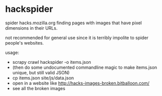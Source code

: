 hackspider
==========

spider hacks.mozilla.org finding pages with images that have pixel dimensions in their URLs.

not recommended for general use since it is terribly impolite to spider people's websites.

usage: 
* scrapy crawl hackspider -o items.json
* (then do some undocumented commandline magic to make items.json unique, but still valid JSON)
* cp items.json site/js/data.json
* open in a website like http://hacks-images-broken.bitballoon.com/
* see all the broken images
